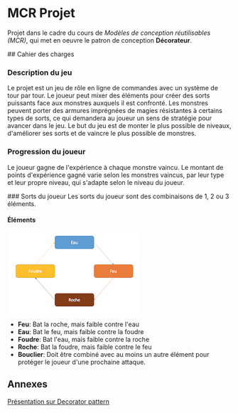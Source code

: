 # MCR Projet
Projet dans le cadre du cours de *Modèles de conception réutilisables (MCR)*, qui met en oeuvre le patron de conception **Décorateur**.

## Cahier des charges
### Description du jeu
Le projet est un jeu de rôle en ligne de commandes avec un système de tour par tour. Le joueur peut mixer des éléments pour créer des sorts
puissants face aux monstres auxquels il est confronté. Les monstres peuvent porter des armures imprégnées de magies résistantes à certains
types de sorts, ce qui demandera au joueur un sens de stratégie pour avancer dans le jeu.
Le but du jeu est de monter le plus possible de niveaux, d'améliorer ses sorts et de vaincre le plus possible de monstres.

### Progression du joueur
Le joueur gagne de l'expérience à chaque monstre vaincu. Le montant de points d'expérience gagné varie selon les monstres vaincus, par leur
type et leur propre niveau, qui s'adapte selon le niveau du joueur.

### Sorts du joueur
Les sorts du joueur sont des combinaisons de 1, 2 ou 3 éléments.
#### Éléments
![La roue des éléments](lib/elements.png)

- **Feu**: Bat la roche, mais faible contre l'eau
- **Eau**: Bat le feu, mais faible contre la foudre
- **Foudre**: Bat l'eau, mais faible contre la roche
- **Roche**: Bat la foudre, mais faible contre le feu
- **Bouclier**: Doit être combiné avec au moins un autre élément pour protéger le joueur d'une prochaine attaque.


## Annexes
[Présentation sur Decorator pattern](https://docs.google.com/presentation/d/1ut6Z_v5dZSnAWxiVnd7M8C_0UY7l7T_Adyf9Ep0WFmM/edit?usp=sharing)
